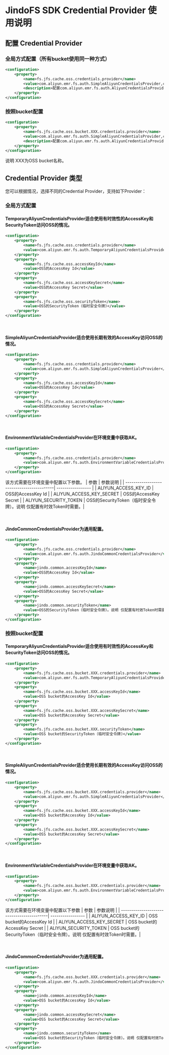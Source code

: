 # JindoFS SDK Credential Provider 使用说明

## 配置 Credential Provider
### 全局方式配置（所有bucket使用同一种方式）
```xml
<configuration>
    <property>
        <name>fs.jfs.cache.oss.credentials.provider</name>
        <value>com.aliyun.emr.fs.auth.SimpleAliyunCredentialsProvider,com.aliyun.emr.fs.auth.EnvironmentVariableCredentialsProvider，com.aliyun.emr.fs.auth.JindoCommonCredentialsProvider</value>
        <description>配置com.aliyun.emr.fs.auth.AliyunCredentialsProvider的实现类，多个类时使用英文逗号（, ）隔开，按照先后顺序读取Credential直至读到有效的Credential。Provider详情请参见Credential Provider类型。</description>
    </property>
</configuration>
```

### 按照bucket配置
```xml
<configuration>
    <property>
        <name>fs.jfs.cache.oss.bucket.XXX.credentials.provider</name>
        <value>com.aliyun.emr.fs.auth.SimpleAliyunCredentialsProvider,com.aliyun.emr.fs.auth.EnvironmentVariableCredentialsProvider，com.aliyun.emr.fs.auth.JindoCommonCredentialsProvider</value>
        <description>配置com.aliyun.emr.fs.auth.AliyunCredentialsProvider的实现类，多个类时使用英文逗号（, ）隔开，按照先后顺序读取Credential直至读到有效的Credential。Provider详情请参见Credential Provider类型。</description>
    </property>
</configuration>
```
说明 XXX为OSS bucket名称。

## Credential Provider 类型
您可以根据情况，选择不同的Credential Provider，支持如下Provider：
### 全局方式配置
#### TemporaryAliyunCredentialsProvider适合使用有时效性的AccessKey和SecurityToken访问OSS的情况。
```xml
<configuration>
    <property>
        <name>fs.jfs.cache.oss.credentials.provider</name>
        <value>com.aliyun.emr.fs.auth.TemporaryAliyunCredentialsProvider</value>
    </property>
    <property>
        <name>fs.jfs.cache.oss.accessKeyId</name>
        <value>OSS的AccessKey Id</value>
    </property>
    <property>
        <name>fs.jfs.cache.oss.accessKeySecret</name>
        <value>OSS的AccessKey Secret</value>
    </property>
    <property>
        <name>fs.jfs.cache.oss.securityToken</name>
        <value>OSS的SecurityToken（临时安全令牌)</value>
    </property>
</configuration>
```
 
#### SimpleAliyunCredentialsProvider适合使用长期有效的AccessKey访问OSS的情况。
```xml
<configuration>
    <property>
        <name>fs.jfs.cache.oss.credentials.provider</name>
        <value>com.aliyun.emr.fs.auth.SimpleAliyunCredentialsProvider</value>
    </property>
    <property>
        <name>fs.jfs.cache.oss.accessKeyId</name>
        <value>OSS的AccessKey Id</value>
    </property>
    <property>
        <name>fs.jfs.cache.oss.accessKeySecret</name>
        <value>OSS的AccessKey Secret</value>
    </property>
</configuration>
```
 
#### EnvironmentVariableCredentialsProvider在环境变量中获取AK。
```xml
<configuration>
    <property>
        <name>fs.jfs.cache.oss.credentials.provider</name>
        <value>com.aliyun.emr.fs.auth.EnvironmentVariableCredentialsProvider</value>
    </property>
</configuration>
```
该方式需要在环境变量中配置以下参数。
| 参数                                    | 参数说明             |
| ------------------------------------------| ----------------- |
| ALIYUN_ACCESS_KEY_ID                      | OSS的AccessKey Id |
| ALIYUN_ACCESS_KEY_SECRET                  | OSS的AccessKey Secret |
| ALIYUN_SECURITY_TOKEN                     | OSS的SecurityToken（临时安全令牌）。说明 仅配置有时效Token时需要。|

 
#### JindoCommonCredentialsProvider为通用配置。
```xml
<configuration>
    <property>
        <name>fs.jfs.cache.oss.credentials.provider</name>
        <value>com.aliyun.emr.fs.auth.JindoCommonCredentialsProvider</value>
    </property>
    <property>
        <name>jindo.common.accessKeyId</name>
        <value>OSS的AccessKey Id</value>
    </property>
    <property>
        <name>jindo.common.accessKeySecret</name>
        <value>OSS的AccessKey Secret</value>
    </property>
    <property>
        <name>jindo.common.securityToken</name>
        <value>OSS的SecurityToken（临时安全令牌)。说明 仅配置有时效Token时需要。</value>
    </property>
</configuration>
```

### 按照bucket配置
#### TemporaryAliyunCredentialsProvider适合使用有时效性的AccessKey和SecurityToken访问OSS的情况。
```xml
<configuration>
    <property>
        <name>fs.jfs.cache.oss.bucket.XXX.credentials.provider</name>
        <value>com.aliyun.emr.fs.auth.TemporaryAliyunCredentialsProvider</value>
    </property>
    <property>
        <name>fs.jfs.cache.oss.bucket.XXX.accessKeyId</name>
        <value>OSS bucket的AccessKey Id</value>
    </property>
    <property>
        <name>fs.jfs.cache.oss.bucket.XXX.accessKeySecret</name>
        <value>OSS bucket的AccessKey Secret</value>
    </property>
    <property>
        <name>fs.jfs.cache.oss.bucket.XXX.securityToken</name>
        <value>OSS bucket的SecurityToken（临时安全令牌)</value>
    </property>
</configuration>
```
 
#### SimpleAliyunCredentialsProvider适合使用长期有效的AccessKey访问OSS的情况。
```xml
<configuration>
    <property>
        <name>fs.jfs.cache.oss.bucket.XXX.credentials.provider</name>
        <value>com.aliyun.emr.fs.auth.SimpleAliyunCredentialsProvider</value>
    </property>
    <property>
        <name>fs.jfs.cache.oss.bucket.XXX.accessKeyId</name>
        <value>OSS bucket的AccessKey Id</value>
    </property>
    <property>
        <name>fs.jfs.cache.oss.bucket.XXX.accessKeySecret</name>
        <value>OSS bucket的AccessKey Secret</value>
    </property>
</configuration>
```
 
#### EnvironmentVariableCredentialsProvider在环境变量中获取AK。
```xml
<configuration>
    <property>
        <name>fs.jfs.cache.oss.bucket.XXX.credentials.provider</name>
        <value>com.aliyun.emr.fs.auth.EnvironmentVariableCredentialsProvider</value>
    </property>
</configuration>
```

该方式需要在环境变量中配置以下参数
| 参数                                    | 参数说明             |
| ------------------------------------------| ----------------- |
| ALIYUN_ACCESS_KEY_ID                      | OSS bucket的AccessKey Id |
| ALIYUN_ACCESS_KEY_SECRET                  | OSS bucket的AccessKey Secret |
| ALIYUN_SECURITY_TOKEN                     | OSS bucket的SecurityToken（临时安全令牌）。说明 仅配置有时效Token时需要。|

 
#### JindoCommonCredentialsProvider为通用配置。
```xml
<configuration>
    <property>
        <name>fs.jfs.cache.oss.bucket.XXX.credentials.provider</name>
        <value>com.aliyun.emr.fs.auth.JindoCommonCredentialsProvider</value>
    </property>
    <property>
        <name>jindo.common.accessKeyId</name>
        <value>OSS bucket的AccessKey Id</value>
    </property>
    <property>
        <name>jindo.common.accessKeySecret</name>
        <value>OSS bucket的AccessKey Secret</value>
    </property>
    <property>
        <name>jindo.common.securityToken</name>
        <value>OSS bucket的SecurityToken（临时安全令牌)。说明 仅配置有时效Token时需要。</value>
    </property>
</configuration>
```
